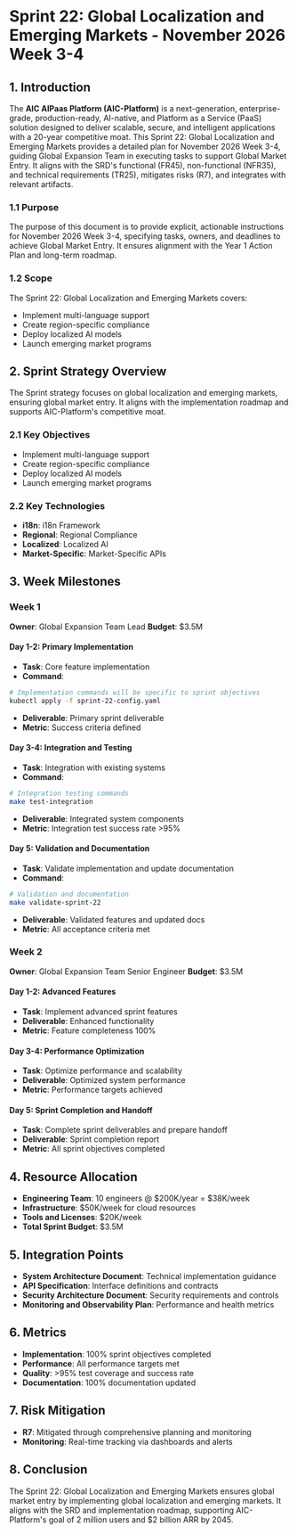 # Sprint 22: Global Localization and Emerging Markets - November 2026 Week 3-4

## 1. Introduction
The **AIC AIPaas Platform (AIC-Platform)** is a next-generation, enterprise-grade, production-ready, AI-native, and Platform as a Service (PaaS) solution designed to deliver scalable, secure, and intelligent applications with a 20-year competitive moat. This Sprint 22: Global Localization and Emerging Markets provides a detailed plan for November 2026 Week 3-4, guiding Global Expansion Team in executing tasks to support Global Market Entry. It aligns with the SRD's functional (FR45), non-functional (NFR35), and technical requirements (TR25), mitigates risks (R7), and integrates with relevant artifacts.

### 1.1 Purpose
The purpose of this document is to provide explicit, actionable instructions for November 2026 Week 3-4, specifying tasks, owners, and deadlines to achieve Global Market Entry. It ensures alignment with the Year 1 Action Plan and long-term roadmap.

### 1.2 Scope
The Sprint 22: Global Localization and Emerging Markets covers:
- Implement multi-language support
- Create region-specific compliance
- Deploy localized AI models
- Launch emerging market programs

## 2. Sprint Strategy Overview
The Sprint strategy focuses on global localization and emerging markets, ensuring global market entry. It aligns with the implementation roadmap and supports AIC-Platform's competitive moat.

### 2.1 Key Objectives
- Implement multi-language support
- Create region-specific compliance
- Deploy localized AI models
- Launch emerging market programs

### 2.2 Key Technologies
- **i18n**: i18n Framework
- **Regional**: Regional Compliance
- **Localized**: Localized AI
- **Market-Specific**: Market-Specific APIs

## 3. Week Milestones

### Week 1
**Owner**: Global Expansion Team Lead
**Budget**: $3.5M

#### Day 1-2: Primary Implementation
- **Task**: Core feature implementation
- **Command**: 
```bash
# Implementation commands will be specific to sprint objectives
kubectl apply -f sprint-22-config.yaml
```
- **Deliverable**: Primary sprint deliverable
- **Metric**: Success criteria defined

#### Day 3-4: Integration and Testing
- **Task**: Integration with existing systems
- **Command**:
```bash
# Integration testing commands
make test-integration
```
- **Deliverable**: Integrated system components
- **Metric**: Integration test success rate >95%

#### Day 5: Validation and Documentation
- **Task**: Validate implementation and update documentation
- **Command**:
```bash
# Validation and documentation
make validate-sprint-22
```
- **Deliverable**: Validated features and updated docs
- **Metric**: All acceptance criteria met

### Week 2
**Owner**: Global Expansion Team Senior Engineer
**Budget**: $3.5M

#### Day 1-2: Advanced Features
- **Task**: Implement advanced sprint features
- **Deliverable**: Enhanced functionality
- **Metric**: Feature completeness 100%

#### Day 3-4: Performance Optimization
- **Task**: Optimize performance and scalability
- **Deliverable**: Optimized system performance
- **Metric**: Performance targets achieved

#### Day 5: Sprint Completion and Handoff
- **Task**: Complete sprint deliverables and prepare handoff
- **Deliverable**: Sprint completion report
- **Metric**: All sprint objectives completed

## 4. Resource Allocation
- **Engineering Team**: 10 engineers @ $200K/year = $38K/week
- **Infrastructure**: $50K/week for cloud resources
- **Tools and Licenses**: $20K/week
- **Total Sprint Budget**: $3.5M

## 5. Integration Points
- **System Architecture Document**: Technical implementation guidance
- **API Specification**: Interface definitions and contracts
- **Security Architecture Document**: Security requirements and controls
- **Monitoring and Observability Plan**: Performance and health metrics

## 6. Metrics
- **Implementation**: 100% sprint objectives completed
- **Performance**: All performance targets met
- **Quality**: >95% test coverage and success rate
- **Documentation**: 100% documentation updated

## 7. Risk Mitigation
- **R7**: Mitigated through comprehensive planning and monitoring
- **Monitoring**: Real-time tracking via dashboards and alerts

## 8. Conclusion
The Sprint 22: Global Localization and Emerging Markets ensures global market entry by implementing global localization and emerging markets. It aligns with the SRD and implementation roadmap, supporting AIC-Platform's goal of 2 million users and $2 billion ARR by 2045.
